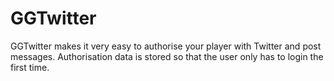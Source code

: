 GGTwitter
=========

GGTwitter makes it very easy to authorise your player with Twitter and post messages. Authorisation data is stored so that the user only has to login the first time.